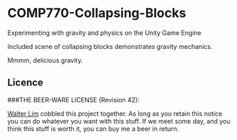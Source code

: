 # COMP770-Collapsing-Blocks
Experimenting with gravity and physics on the Unity Game Engine

Included scene of collapsing blocks demonstrates gravity mechanics.

Mmmm, delicious gravity.


## Licence

###THE BEER-WARE LICENSE (Revision 42):

[Walter Lim](mailto:waltissomewhere@gmail.com) cobbled this project together.  As long as you retain this notice you can do whatever you want with this stuff. If we meet some day, and you think this stuff is worth it, you can buy me a beer in return.
